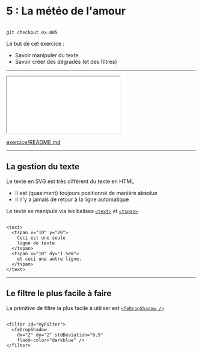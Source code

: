 <!-- .slide: data-background-image="slides/img/bg/diners.jpg" -->
# 5 : La météo de l'amour

<pre><code class="bash hljs" data-trim data-noescape>
git checkout ex.005
</code></pre>

Le but de cet exercice :

* Savoir manipuler du texte
* Savoir créer des dégradés (et des filtres)

---

<iframe src="slides/img/meteo.svg"></iframe>

[exercice/README.md](exercice/README.md)

---

## La gestion du texte

Le texte en SVG est très différent du texte en HTML

* Il est (quasiment) toujours positionné de manière absolue
* Il n'y a jamais de retour à la ligne automatique

Le texte se manipule via les balises [`<text>`](https://developer.mozilla.org/en-US/docs/Web/SVG/Element/text) et [`<tspan>`](https://developer.mozilla.org/en-US/docs/Web/SVG/Element/tspan)

<pre><code class="xml hljs"  data-line-numbers="1,2,5,6,8,9" data-trim data-noescape>
&lt;text&gt;
  &lt;tspan x="10" y="20"&gt;
    Ceci est une seule
    ligne de texte
  &lt;/tspan&gt;
  &lt;tspan x="10" dy="1.5em"&gt;
    et ceci une autre ligne.
  &lt;/tspan&gt;
&lt;/text&gt;
</code></pre>

---

## Le filtre le plus facile à faire

La primitive de filtre la plus facile à utiliser est [`<feDropShadow />`](https://developer.mozilla.org/en-US/docs/Web/SVG/Element/feDropShadow)

<pre><code class="xml hljs"  data-line-numbers="2-4" data-trim data-noescape>
&lt;filter id="myFilter"&gt;
  &lt;feDropShadow
    dx="2" dy="2" stdDeviation="0.5"
    flood-color="darkblue" /&gt;
&lt;/filter&gt;
</code></pre>
